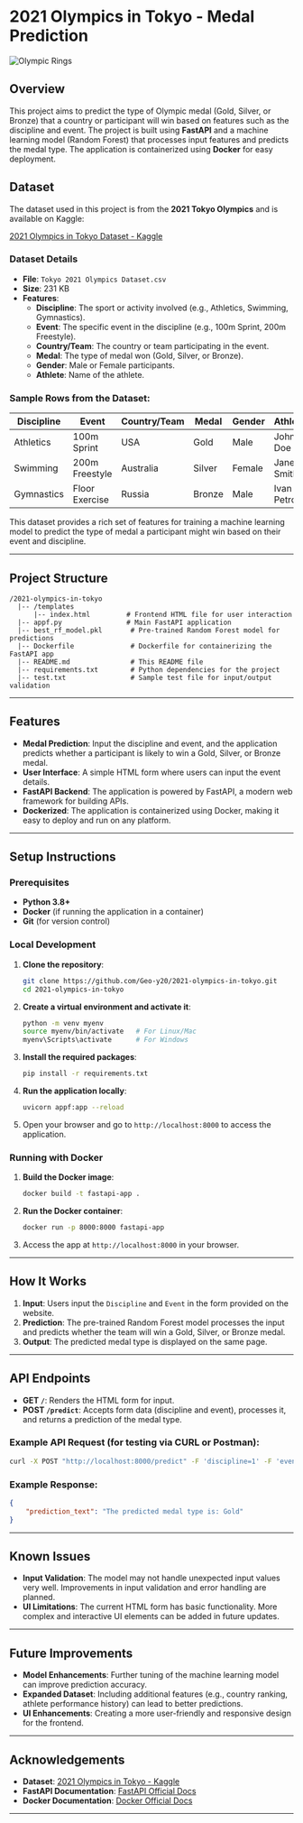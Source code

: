 
# 2021 Olympics in Tokyo - Medal Prediction

![Olympic Rings](https://upload.wikimedia.org/wikipedia/commons/5/55/Olympic_rings_without_rims.svg)

## Overview

This project aims to predict the type of Olympic medal (Gold, Silver, or Bronze) that a country or participant will win based on features such as the discipline and event. The project is built using **FastAPI** and a machine learning model (Random Forest) that processes input features and predicts the medal type. The application is containerized using **Docker** for easy deployment.

## Dataset

The dataset used in this project is from the **2021 Tokyo Olympics** and is available on Kaggle:

[2021 Olympics in Tokyo Dataset - Kaggle](https://www.kaggle.com/datasets/arjunprasadsarkhel/2021-olympics-in-tokyo)

### **Dataset Details**

- **File**: `Tokyo 2021 Olympics Dataset.csv`
- **Size**: 231 KB
- **Features**:
  - **Discipline**: The sport or activity involved (e.g., Athletics, Swimming, Gymnastics).
  - **Event**: The specific event in the discipline (e.g., 100m Sprint, 200m Freestyle).
  - **Country/Team**: The country or team participating in the event.
  - **Medal**: The type of medal won (Gold, Silver, or Bronze).
  - **Gender**: Male or Female participants.
  - **Athlete**: Name of the athlete.
  
### Sample Rows from the Dataset:

| Discipline | Event             | Country/Team | Medal  | Gender | Athlete          |
|------------|-------------------|--------------|--------|--------|------------------|
| Athletics  | 100m Sprint        | USA          | Gold   | Male   | John Doe         |
| Swimming   | 200m Freestyle     | Australia    | Silver | Female | Jane Smith       |
| Gymnastics | Floor Exercise     | Russia       | Bronze | Male   | Ivan Petrov      |

This dataset provides a rich set of features for training a machine learning model to predict the type of medal a participant might win based on their event and discipline.

---

## Project Structure

```
/2021-olympics-in-tokyo
  |-- /templates
      |-- index.html         # Frontend HTML file for user interaction
  |-- appf.py                # Main FastAPI application
  |-- best_rf_model.pkl       # Pre-trained Random Forest model for predictions
  |-- Dockerfile              # Dockerfile for containerizing the FastAPI app
  |-- README.md               # This README file
  |-- requirements.txt        # Python dependencies for the project
  |-- test.txt                # Sample test file for input/output validation
```

---

## Features

- **Medal Prediction**: Input the discipline and event, and the application predicts whether a participant is likely to win a Gold, Silver, or Bronze medal.
- **User Interface**: A simple HTML form where users can input the event details.
- **FastAPI Backend**: The application is powered by FastAPI, a modern web framework for building APIs.
- **Dockerized**: The application is containerized using Docker, making it easy to deploy and run on any platform.

---

## Setup Instructions

### Prerequisites

- **Python 3.8+**
- **Docker** (if running the application in a container)
- **Git** (for version control)

### Local Development

1. **Clone the repository**:

   ```bash
   git clone https://github.com/Geo-y20/2021-olympics-in-tokyo.git
   cd 2021-olympics-in-tokyo
   ```

2. **Create a virtual environment and activate it**:

   ```bash
   python -m venv myenv
   source myenv/bin/activate   # For Linux/Mac
   myenv\Scripts\activate      # For Windows
   ```

3. **Install the required packages**:

   ```bash
   pip install -r requirements.txt
   ```

4. **Run the application locally**:

   ```bash
   uvicorn appf:app --reload
   ```

5. Open your browser and go to `http://localhost:8000` to access the application.

### Running with Docker

1. **Build the Docker image**:

   ```bash
   docker build -t fastapi-app .
   ```

2. **Run the Docker container**:

   ```bash
   docker run -p 8000:8000 fastapi-app
   ```

3. Access the app at `http://localhost:8000` in your browser.

---

## How It Works

1. **Input**: Users input the `Discipline` and `Event` in the form provided on the website.
2. **Prediction**: The pre-trained Random Forest model processes the input and predicts whether the team will win a Gold, Silver, or Bronze medal.
3. **Output**: The predicted medal type is displayed on the same page.

---

## API Endpoints

- **GET `/`**: Renders the HTML form for input.
- **POST `/predict`**: Accepts form data (discipline and event), processes it, and returns a prediction of the medal type.

### Example API Request (for testing via CURL or Postman):

```bash
curl -X POST "http://localhost:8000/predict" -F 'discipline=1' -F 'event=100'
```

### Example Response:

```json
{
    "prediction_text": "The predicted medal type is: Gold"
}
```

---

## Known Issues

- **Input Validation**: The model may not handle unexpected input values very well. Improvements in input validation and error handling are planned.
- **UI Limitations**: The current HTML form has basic functionality. More complex and interactive UI elements can be added in future updates.

---

## Future Improvements

- **Model Enhancements**: Further tuning of the machine learning model can improve prediction accuracy.
- **Expanded Dataset**: Including additional features (e.g., country ranking, athlete performance history) can lead to better predictions.
- **UI Enhancements**: Creating a more user-friendly and responsive design for the frontend.

---

## Acknowledgements

- **Dataset**: [2021 Olympics in Tokyo - Kaggle](https://www.kaggle.com/datasets/arjunprasadsarkhel/2021-olympics-in-tokyo)
- **FastAPI Documentation**: [FastAPI Official Docs](https://fastapi.tiangolo.com/)
- **Docker Documentation**: [Docker Official Docs](https://docs.docker.com/)

---

